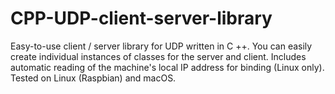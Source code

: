 # CPP-UDP-client-server-library
 Easy-to-use client / server library for UDP written in C ++. You can easily create individual instances of classes for the server and client. Includes automatic reading of the machine's local IP address for binding (Linux only). Tested on Linux (Raspbian) and macOS.
